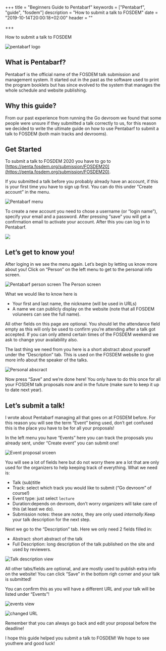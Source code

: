 +++
title = "Beginners Guide to Pentabarf"
keywords = ["Pentabarf", "guide", "fosdem"]
description = "How to submit a talk to FOSDEM"
date = "2019-10-14T20:00:18+02:00"
header = ""

+++

How to submit a talk to FOSDEM

![pentabarf logo](https://cdn-images-1.medium.com/max/1280/0*iJgl7GuVWj1kY5Nw.png)

## What is Pentabarf?

Pentabarf is the official name of the FOSDEM talk submission and management
system. It started out in the past as the software used to print the program
booklets but has since evolved to the system that manages the whole schedule and
website publishing.

## Why this guide?

From our past experience from running the Go devroom we found that some people
were unsure if they submitted a talk correctly to us, for this reason we decided
to write the ultimate guide on how to use Pentabarf to submit a talk to FOSDEM
(both main tracks and devrooms).

## Get Started

To submit a talk to FOSDEM 2020 you have to go to
[https://penta.fosdem.org/submission/FOSDEM20](https://penta.fosdem.org/submission/FOSDEM20).

If you submitted a talk before you probably already have an account, if
this is your first time you have to sign up first. You can do this under “Create
account” in the menu.

![Pentabarf menu](https://cdn-images-1.medium.com/max/1280/1*km9d5qNYAdiXTfdaYAJxAw.png)

To create a new account you need to chose a username (or “login name”), specify
your email and a password. After pressing “save” you will get a confirmation
email to activate your account. After this you can log in to Pentabarf.

![](https://cdn-images-1.medium.com/max/1280/1*GfjnLAksWQINDcu-1OmAHA.png)

## Let’s get to know you!

After loging in we see the menu again. Let’s begin by letting us know more about
you! Click on “Person” on the left menu to get to the personal info screen.

![Pentabarf person screen](https://cdn-images-1.medium.com/max/1280/1*fSxWWoMmTI9NEzds605fXg.png)
<span class="figcaption_hack">The Person screen</span>

What we would like to know here is 

* Your first and last name, the nickname (will be used in URLs)
* A name we can publicly display on the website (note that all FOSDEM voluneers can see the full name).

All other fields on this page are optional. You should let the attendance field empty as this will only be used to
confirm you’re attending after a talk got accepted. 
If you can only attend certain times of the FOSDEM weekend we ask to change your availability also.

The last thing we need from you here is a short abstract about yourself under
the “Description” tab. This is used on the FOSDEM website to give more info
about the speaker of the talks.

![Personal abscract](https://cdn-images-1.medium.com/max/1280/1*A4wSRR4h1qOlZxln_XNKHg.png)

Now press “Save” and we’re done here! You only have to do this once for all your
FOSDEM talk proposals now and in the future (make sure to keep it up to date
next year).

## Let’s submit a talk!

I wrote about Pentabarf managing all that goes on at FOSDEM before. For this
reason you will see the term “Event” being used, don’t get confused this is the
place you have to be for all your proposals!

In the left menu you have “Events” here you can track the proposals you already
sent, under “Create event” you can submit one!

![Event proposal srceen](https://cdn-images-1.medium.com/max/1280/1*-Xn62vWxGbR3o0tO1IgBJg.png)

You will see a lot of fields here but do not worry there are a lot that are only
used for the organizers to help keeping track of everything.
What we need is:

* Talk (sub)title
* Track: select which track you would like to submit (“Go devroom” of course!)
* Event type: just select `lecture`
* Duration:depends on devroom, don’t worry organizers will take care of this (at least we do).
* Submission notes: these are *notes*, they are only used *internally*.Keep your talk description for the next step.

Next we go to the “Description” tab. Here we only need 2 fields filled in:

* Abstract: short abstract of the talk
* Full Description: long description of the talk published on the site and used by reviewers.

![Talk description view](https://cdn-images-1.medium.com/max/1280/1*YAzgFZ8OANFIGIJQoEdW_g.png)

All other tabs/fields are optional, and are mostly used to publish extra info on
the website! You can click “Save” in the bottom righ corner and your talk is
submitted!

You can confirm this as you will have a different URL and your talk will be
listed under “Events”!

![events view](https://cdn-images-1.medium.com/max/960/1*4cHNUkugNdMdrHFE6J4MWQ.png)

![changed URL](https://cdn-images-1.medium.com/max/960/1*ZMizGHBA8KHxlxefEJaS_w.png)

Remember that you can always go back and edit your proposal before the deadline!
 

I hope this guide helped you submit a talk to FOSDEM!
We hope to see youthere and good luck!
